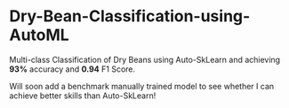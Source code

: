 # Dry-Bean-Classification-using-AutoML

Multi-class Classification of Dry Beans using Auto-SkLearn and achieving **93%** accuracy and **0.94** F1 Score.


Will soon add a benchmark manually trained model to see whether I can achieve better skills than Auto-SkLearn!

